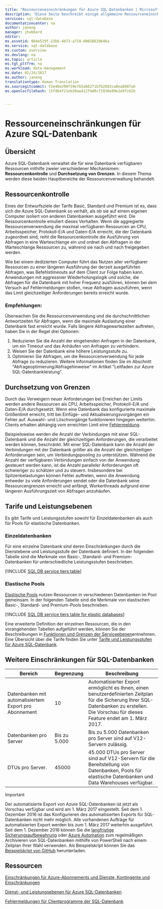 ```yaml
---
title: "Ressourceneinschränkungen für Azure SQL-Datenbanken | Microsoft Docs"
description: "Diese Seite beschreibt einige allgemeine Ressourceneinschränkungen für Azure SQL-Datenbanken."
services: sql-database
documentationcenter: na
author: janeng
manager: jhubbard
editor: 
ms.assetid: 884e519f-23bb-4b73-a718-00658629646a
ms.service: sql-database
ms.custom: overview
ms.devlang: na
ms.topic: article
ms.tgt_pltfrm: na
ms.workload: data-management
ms.date: 02/24/2017
ms.author: janeng
translationtype: Human Translation
ms.sourcegitcommit: f2e48e290f59efb5ab6271b7b2882ca8ea8887a6
ms.openlocfilehash: 15fd64f21eb20ae412f4d0cf1930e99e2e9fc62b


---
```

# <a name="azure-sql-database-resource-limits"></a>Ressourceneinschränkungen für Azure SQL-Datenbank
## <a name="overview"></a>Übersicht
Azure SQL-Datenbank verwaltet die für eine Datenbank verfügbaren Ressourcen mithilfe zweier verschiedener Mechanismen: **Ressourcenkontrolle** und **Durchsetzung von Grenzen**. In diesem Thema werden diese beiden Hauptbereiche der Ressourcenverwaltung behandelt.

## <a name="resource-governance"></a>Ressourcenkontrolle
Eines der Entwurfsziele der Tarife Basic, Standard und Premium ist es, dass sich die Azure SQL-Datenbank so verhält, als ob sie auf einem eigenen Computer isoliert von anderen Datenbanken ausgeführt wird. Die Ressourcenkontrolle emuliert dieses Verhalten. Wenn die aggregierte Ressourcenverwendung die maximal verfügbaren Ressourcen an CPU, Arbeitsspeicher, Protokoll-E/A und Daten-E/A erreicht, die der Datenbank zugeordnet sind, reiht die Ressourcenkontrolle die Ausführung von Abfragen in eine Warteschlange ein und ordnet den Abfragen in der Warteschlange Ressourcen zu, während sie nach und nach freigegeben werden.

Wie bei einem dedizierten Computer führt das Nutzen aller verfügbarer Ressourcen zu einer längeren Ausführung der derzeit ausgeführten Abfragen, was Befehlstimeouts auf dem Client zur Folge haben kann. Anwendungen mit aggressiver Wiederholungslogik und solche, die Abfragen für die Datenbank mit hoher Frequenz ausführen, können bei dem Versuch auf Fehlermeldungen stoßen, neue Abfragen auszuführen, wenn das Limit gleichzeitiger Anforderungen bereits erreicht wurde.

### <a name="recommendations"></a>Empfehlungen:
Überwachen Sie die Ressourcenverwendung und die durchschnittlichen Antwortzeiten für Abfragen, wenn die maximale Auslastung einer Datenbank fast erreicht wurde. Falls längere Abfragewartezeiten auftreten, haben Sie in der Regel drei Optionen:

1. Reduzieren Sie die Anzahl der eingehenden Anfragen in der Datenbank, um ein Timeout und das Anhäufen von Anfragen zu verhindern.
2. Weisen Sie der Datenbank eine höhere Leistungsstufe zu.
3. Optimieren Sie Abfragen, um die Ressourcenverwendung für jede Abfrage zu reduzieren. Weitere Informationen finden Sie im Abschnitt "Abfrageoptimierung/Abfragehinweise" im Artikel "Leitfaden zur Azure SQL-Datenbankleistung".

## <a name="enforcement-of-limits"></a>Durchsetzung von Grenzen
Durch das Verweigern neuer Anforderungen bei Erreichen der Limits werden andere Ressourcen als CPU, Arbeitsspeicher, Protokoll-E/A und Daten-E/A durchgesetzt. Wenn eine Datenbank das konfigurierte maximale Größenlimit erreicht, tritt bei Einfüge- und Aktualisierungsvorgängen ein Fehler auf. Auswahl- und Löschvorgänge funktionieren hingegen weiterhin. Clients erhalten abhängig vom erreichten Limit eine [Fehlermeldung](sql-database-develop-error-messages.md).

Beispielsweise werden die Anzahl der Verbindungen mit einer SQL-Datenbank und die Anzahl der gleichzeitigen Anforderungen, die verarbeitet werden können, beschränkt. Mit einer SQL-Datenbank kann die Anzahl der Verbindungen mit der Datenbank größer als die Anzahl der gleichzeitigen Anforderungen sein, um Verbindungspooling zu unterstützen. Während die Anzahl der verfügbaren Verbindungen einfach von der Anwendung gesteuert werden kann, ist die Anzahl paralleler Anforderungen oft schwieriger zu schätzen und zu steuern. Insbesondere bei Spitzenbelastungen können Fehler auftreten, wenn die Anwendung entweder zu viele Anforderungen sendet oder die Datenbank seine Ressourcengrenzen erreicht und anfängt, Workerthreads aufgrund einer längeren Ausführungszeit von Abfragen anzuhäufen.

## <a name="service-tiers-and-performance-levels"></a>Tarife und Leistungsebenen
Es gibt Tarife und Leistungsstufen sowohl für Einzeldatenbanken als auch für Pools für elastische Datenbanken.

### <a name="single-databases"></a>Einzeldatenbanken
Für eine einzelne Datenbank sind deren Einschränkungen durch die Dienstebene und Leistungsstufe der Datenbank definiert. In der folgenden Tabelle sind die Merkmale von Basic-, Standard- und Premium-Datenbanken für unterschiedliche Leistungsstufen beschrieben.

[!INCLUDE [SQL DB service tiers table](../../includes/sql-database-service-tiers-table.md)]

### <a name="elastic-pools"></a>Elastische Pools
[Elastische Pools](sql-database-elastic-pool.md) nutzen Ressourcen in verschiedenen Datenbanken im Pool gemeinsam. In der folgenden Tabelle sind die Merkmale von elastischen Basic-, Standard- und Premium-Pools beschrieben.

[!INCLUDE [SQL DB service tiers table for elastic databases](../../includes/sql-database-service-tiers-table-elastic-pools.md)]

Eine erweiterte Definition der einzelnen Ressourcen, die in den vorangehenden Tabellen aufgeführt werden, können Sie der Beschreibungen in [Funktionen und Grenzen der Serviceebenen](sql-database-performance-guidance.md#service-tier-capabilities-and-limits)entnehmen. Eine Übersicht über die Tarife finden Sie unter [Tarife und Leistungsstufen für Azure SQL-Datenbank](sql-database-service-tiers.md).

## <a name="other-sql-database-limits"></a>Weitere Einschränkungen für SQL-Datenbanken
| Bereich | Begrenzung | Beschreibung |
| --- | --- | --- |
| Datenbanken mit automatisiertem Export pro Abonnement |10 |Automatisierter Export ermöglicht es Ihnen, einen benutzerdefinierten Zeitplan für die Sicherung Ihrer SQL-Datenbanken zu erstellen. Die Vorschau für dieses Feature endet am 1. März 2017.  |
| Datenbanken pro Server |Bis zu 5.000 |Bis zu 5.000 Datenbanken pro Server sind auf V12-Servern zulässig. |
| DTUs pro Server. |45000 |45.000 DTUs pro Server sind auf V12-Servern für die Bereitstellung von Datenbanken, Pools für elastische Datenbanken und Data Warehouses verfügbar. |

> [!IMPORTANT]
> Der automatisierte Export von Azure SQL-Datenbanken ist jetzt als Vorschau verfügbar und wird am 1. März 2017 eingestellt. Seit dem 1. Dezember 2016 ist das Konfigurieren des automatisierten Exports für SQL-Datenbanken nicht mehr möglich. Alle vorhandenen Aufträge für automatisierten Export werden bis zum 1. März 2017 weiterhin ausgeführt. Seit dem 1. Dezember 2016 können Sie die [langfristige Sicherungsaufbewahrung](sql-database-long-term-retention.md) oder [Azure Automation](../automation/automation-intro.md) zum regelmäßigen Archivieren von SQL-Datenbanken mithilfe von PowerShell nach einem Zeitplan Ihrer Wahl verwenden. Als Beispielskript können Sie das [Beispielskript von GitHub](https://github.com/Microsoft/sql-server-samples/tree/master/samples/manage/azure-automation-automated-export) herunterladen. 
>


## <a name="resources"></a>Ressourcen
[Einschränkungen für Azure-Abonnements und Dienste, Kontingente und Einschränkungen](../azure-subscription-service-limits.md)

[Dienst- und Leistungsebenen für Azure SQL-Datenbanken](sql-database-service-tiers.md)

[Fehlermeldungen für Clientprogramme der SQL-Datenbank](sql-database-develop-error-messages.md)




<!--HONumber=Feb17_HO2-->


